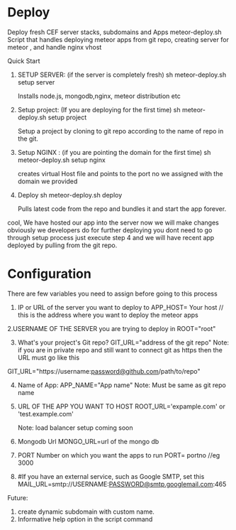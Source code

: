 # Deploy
Deploy fresh CEF server stacks, subdomains and Apps
meteor-deploy.sh
Script that handles deploying meteor apps from git repo, creating server for meteor , and handle nginx vhost


Quick Start

1. SETUP SERVER: (if the server is completely fresh)
    sh meteor-deploy.sh setup server

    Installs node.js, mongodb,nginx, meteor distribution etc
2. Setup  project: (If you are deploying for the first time)
   sh meteor-deploy.sh setup project

   Setup a project by cloning to git repo according to the name of repo in the git.

3. Setup NGINX : (if you are pointing the domain for the first time)
   sh meteor-deploy.sh setup nginx

   creates virtual Host file and points to the port no we assigned with the domain we provided

4. Deploy
   sh meteor-deploy.sh deploy

   Pulls latest code from the repo and bundles it and start the app forever.

 cool, We have hosted our app into the server now we will make changes obviously we developers do for further deploying you dont
 need to go through setup process just execute step 4 and we will have recent app deployed by pulling from the git repo.


# Configuration
 There are few variables you need to assign before going to this process
 1. IP or URL of the server you want to deploy to
   APP_HOST= Your host // this is the address where you want to deploy the meteor apps

 2.USERNAME OF THE SERVER you are trying to deploy in
   ROOT="root"

 3. What's your project's Git repo?
   GIT_URL="address of the git repo"
   Note: if you are in private repo and still want to connect git as https then the URL must go like this

   GIT_URL="https://username:password@github.com/path/to/repo"

 4. Name of App:
    APP_NAME="App name"
    Note: Must be same as git repo name

 5. URL OF THE APP YOU WANT TO HOST
    ROOT_URL='expample.com' or 'test.example.com'

    Note: load balancer setup coming soon

  6. Mongodb Url
   MONGO_URL=url of the mongo db

  7. PORT Number on which you want the apps to run
    PORT= portno //eg 3000

  8. #If you have an external service, such as Google SMTP, set this
     MAIL_URL=smtp://USERNAME:PASSWORD@smtp.googlemail.com:465

  Future:
  1. create dynamic subdomain with custom name.
  2. Informative help option in the script command